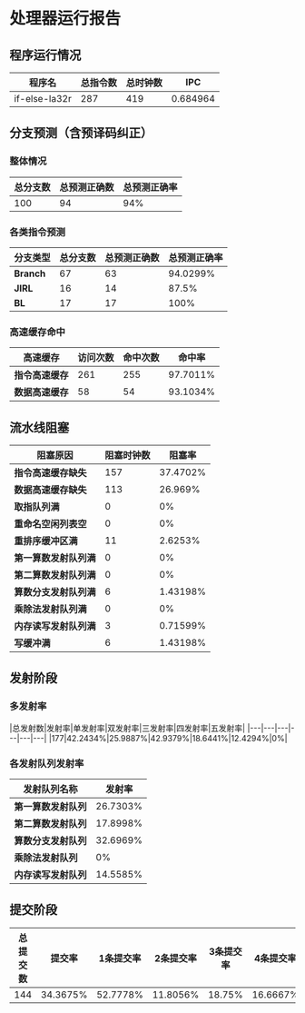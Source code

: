 # 处理器运行报告
## 程序运行情况
|程序名|总指令数|总时钟数|IPC|
|---|---|---|---|
|if-else-la32r|287|419|0.684964|

## 分支预测（含预译码纠正）
### 整体情况
|总分支数|总预测正确数|总预测正确率|
|---|---|---|
|100|94|94%|

### 各类指令预测
|分支类型|总分支数|总预测正确数|总预测正确率|
|---|---|---|---|
|**Branch**| 67 | 63 | 94.0299%|
|**JIRL**| 16 | 14 | 87.5%|
|**BL**| 17 | 17 | 100%|

### 高速缓存命中
|高速缓存|访问次数|命中次数|命中率|
|---|---|---|---|
|**指令高速缓存**| 261 | 255 | 97.7011%|
|**数据高速缓存**| 58 | 54 | 93.1034%|
## 流水线阻塞
|阻塞原因|阻塞时钟数|阻塞率|
|---|---|---|
|**指令高速缓存缺失**| 157 | 37.4702%|
|**数据高速缓存缺失**| 113 | 26.969%|
|**取指队列满**| 0 | 0%|
|**重命名空闲列表空**|0 | 0%|
|**重排序缓冲区满**|11 | 2.6253%|
|**第一算数发射队列满**|0 | 0%|
|**第二算数发射队列满**|0 | 0%|
|**算数分支发射队列满**|6 | 1.43198%|
|**乘除法发射队列满**|0 | 0%|
|**内存读写发射队列满**|3 | 0.71599%|
|**写缓冲满**|6 | 1.43198%|

## 发射阶段
### 多发射率
|总发射数|发射率|单发射率|双发射率|三发射率|四发射率|五发射率|
|---|---|---|---|---|---|
|177|42.2434%|25.9887%|42.9379%|18.6441%|12.4294%|0%|

### 各发射队列发射率
|发射队列名称|发射率|
|---|---|
|**第一算数发射队列**|26.7303%|
|**第二算数发射队列**|17.8998%|
|**算数分支发射队列**|32.6969%|
|**乘除法发射队列**|0%|
|**内存读写发射队列**|14.5585%|

## 提交阶段
|总提交数|提交率|1条提交率|2条提交率|3条提交率|4条提交率|
|---|---|---|---|---|---|
|144|34.3675%|52.7778%|11.8056%|18.75%|16.6667%|
